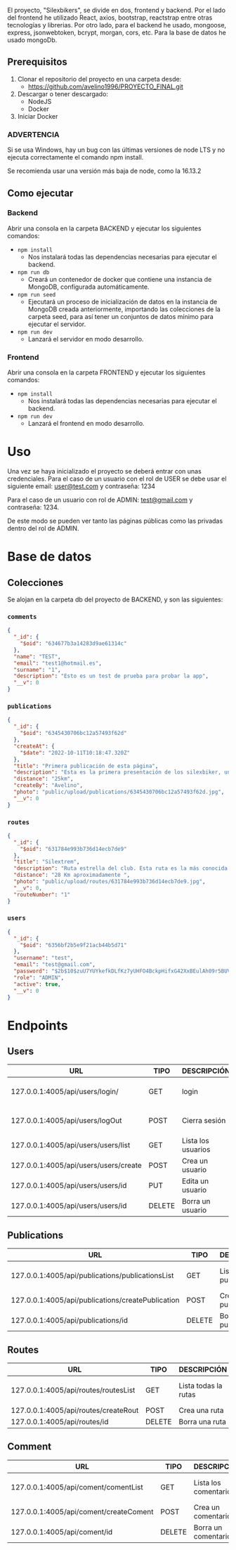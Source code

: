 El proyecto, "Silexbikers", se divide en dos, frontend y backend. Por el lado del frontend he utilizado React, axios, bootstrap, reactstrap entre otras tecnologías y librerias. Por otro lado, para el backend he usado, mongoose, express, jsonwebtoken, bcrypt, morgan, cors, etc. Para la base de datos he usado mongoDb.

## Prerequisitos

1. Clonar el repositorio del proyecto en una carpeta desde:
   - https://github.com/avelino1996/PROYECTO_FINAL.git
2. Descargar o tener descargado:
   - NodeJS
   - Docker
3. Iniciar Docker
### ADVERTENCIA

Si se usa Windows, hay un bug con las últimas versiones de node LTS y no ejecuta correctamente el comando npm install.

Se recomienda usar una versión más baja de node, como la 16.13.2

## Como ejecutar

### Backend

Abrir una consola en la carpeta BACKEND y ejecutar los siguientes comandos:

- `npm install`
  - Nos instalará todas las dependencias necesarias para ejecutar el backend.
- `npm run db`
  - Creará un contenedor de docker que contiene una instancia de MongoDB, configurada automáticamente.
- `npm run seed`
  - Ejecutará un proceso de inicialización de datos en la instancia de MongoDB creada anteriormente, importando las colecciones de la carpeta seed, para así tener un conjuntos de datos mínimo para ejecutar el servidor.
- `npm run dev`
  - Lanzará el servidor en modo desarrollo.

### Frontend

Abrir una consola en la carpeta FRONTEND y ejecutar los siguientes comandos:

- `npm install`
  - Nos instalará todas las dependencias necesarias para ejecutar el backend.
- `npm run dev`
  - Lanzará el frontend en modo desarrollo.

# Uso

Una vez se haya inicializado el proyecto se deberá entrar con unas credenciales. Para el caso de un usuario con el rol de USER se debe usar el siguiente email: user@test.com y contraseña: 1234

Para el caso de un usuario con rol de ADMIN: test@gmail.com y contraseña: 1234.

De este modo se pueden ver tanto las páginas públicas como las privadas dentro del rol de ADMIN.

# Base de datos

## Colecciones

Se alojan en la carpeta db del proyecto de BACKEND, y son las siguientes:

### `comments`

```json
{
  "_id": {
    "$oid": "634677b3a14283d9ae61314c"
  },
  "name": "TEST",
  "email": "test1@hotmail.es",
  "surname": "1",
  "description": "Esto es un test de prueba para probar la app",
  "__v": 0
}
```

### `publications`

```json
{
  "_id": {
    "$oid": "6345430706bc12a57493f62d"
  },
  "createAt": {
    "$date": "2022-10-11T10:18:47.320Z"
  },
  "title": "Primera publicación de esta página",
  "description": "Esta es la primera presentación de los silexbiker, una imagen que muestra como acabamos cuando andamos en bicicleta",
  "distance": "25km",
  "createBy": "Avelino",
  "photo": "public/upload/publications/6345430706bc12a57493f62d.jpg",
  "__v": 0
}
```

### `routes`

```json
{
  "_id": {
    "$oid": "631784e993b736d14ecb7de9"
  },
  "title": "Silextrem",
  "description": "Ruta estrella del club. Esta ruta es la más conocida de nuestro club ya que es con la que se nos conoce. Es una ruta en la que participan muchos clubs de toda España y es de tiempo libre, es decir, se viene a disfrutar, no a competir. Tiene varias paradas para hidratarse y un recorrido para aprovechar al máximo cada tramo de la ruta.",
  "distance": "28 Km aproximadamente ",
  "photo": "public/upload/routes/631784e993b736d14ecb7de9.jpg",
  "__v": 0,
  "routeNumber": "1"
}
```

### `users`

```json
{
  "_id": {
    "$oid": "6356bf2b5e9f21acb44b5d71"
  },
  "username": "test",
  "email": "test@gmail.com",
  "password": "$2b$10$zuU7YUYkefkDLfKz7yUHFO4BckpHifxG42XxBEulAh09r5BUVEFOC",
  "role": "ADMIN",
  "active": true,
  "__v": 0
}
```

# Endpoints

## Users

| URL                                   | TIPO   | DESCRIPCIÓN        | ROLE         |
| ------------------------------------- | ------ | ------------------ | ------------ |
| 127.0.0.1:4005/api/users/login/       | GET    | login              | USER y ADMIN |
| 127.0.0.1:4005/api/users/logOut       | POST   | Cierra sesión      | USER y ADMIN |
| 127.0.0.1:4005/api/users/users/list   | GET    | Lista los usuarios | ADMIN        |
| 127.0.0.1:4005/api/users/users/create | POST   | Crea un usuario    | ADMIN        |
| 127.0.0.1:4005/api/users/users/id     | PUT    | Edita un usuario   | ADMIN        |
| 127.0.0.1:4005/api/users/users/id     | DELETE | Borra un usuario   | ADMIN        |


## Publications


| URL                                               | TIPO   | DESCRIPCIÓN             | ROLE         |
| ------------------------------------------------- | ------ | ----------------------- | ------------ |
| 127.0.0.1:4005/api/publications/publicationsList  | GET    | Lista las publicaciones | USER y ADMIN |
| 127.0.0.1:4005/api/publications/createPublication | POST   | Crea una publicación    | ADMIN        |
| 127.0.0.1:4005/api/publications/id                | DELETE | Borra una publicación   | ADMIN        |


## Routes


| URL                                  | TIPO   | DESCRIPCIÓN          | ROLE         |
| ------------------------------------ | ------ | -------------------- | ------------ |
| 127.0.0.1:4005/api/routes/routesList | GET    | Lista todas la rutas | USER y ADMIN |
| 127.0.0.1:4005/api/routes/createRout | POST   | Crea una ruta        | ADMIN        |
| 127.0.0.1:4005/api/routes/id         | DELETE | Borra una ruta       | ADMIN        |


## Comment


| URL                                    | TIPO   | DESCRIPCIÓN           | ROLE         |
| -------------------------------------- | ------ | --------------------- | ------------ |
| 127.0.0.1:4005/api/coment/comentList   | GET    | Lista los comentarios | USER y ADMIN |
| 127.0.0.1:4005/api/coment/createComent | POST   | Crea un comentario    | ADMIN        |
| 127.0.0.1:4005/api/coment/id           | DELETE | Borra un comentario   | ADMIN        |
